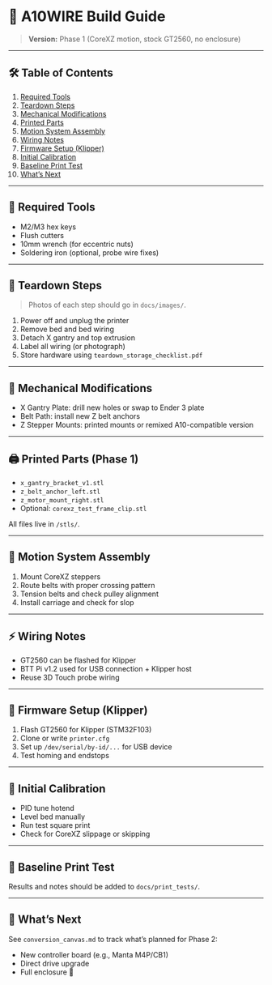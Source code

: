 # 🧰 A10WIRE Build Guide

> **Version:** Phase 1 (CoreXZ motion, stock GT2560, no enclosure)

---

## 🛠️ Table of Contents

1. [Required Tools](#required-tools)
2. [Teardown Steps](#teardown-steps)
3. [Mechanical Modifications](#mechanical-modifications)
4. [Printed Parts](#printed-parts)
5. [Motion System Assembly](#motion-system-assembly)
6. [Wiring Notes](#wiring-notes)
7. [Firmware Setup (Klipper)](#firmware-setup-klipper)
8. [Initial Calibration](#initial-calibration)
9. [Baseline Print Test](#baseline-print-test)
10. [What’s Next](#whats-next)

---

## 🧰 Required Tools

- M2/M3 hex keys
- Flush cutters
- 10mm wrench (for eccentric nuts)
- Soldering iron (optional, probe wire fixes)

---

## 🔧 Teardown Steps

> Photos of each step should go in `docs/images/`.

1. Power off and unplug the printer
2. Remove bed and bed wiring
3. Detach X gantry and top extrusion
4. Label all wiring (or photograph)
5. Store hardware using `teardown_storage_checklist.pdf`

---

## 🦾 Mechanical Modifications

- X Gantry Plate: drill new holes or swap to Ender 3 plate
- Belt Path: install new Z belt anchors
- Z Stepper Mounts: printed mounts or remixed A10-compatible version

---

## 🖨 Printed Parts (Phase 1)

- `x_gantry_bracket_v1.stl`
- `z_belt_anchor_left.stl`
- `z_motor_mount_right.stl`
- Optional: `corexz_test_frame_clip.stl`

All files live in `/stls/`.

---

## 🧵 Motion System Assembly

1. Mount CoreXZ steppers
2. Route belts with proper crossing pattern
3. Tension belts and check pulley alignment
4. Install carriage and check for slop

---

## ⚡ Wiring Notes

- GT2560 can be flashed for Klipper
- BTT Pi v1.2 used for USB connection + Klipper host
- Reuse 3D Touch probe wiring

---

## 🧠 Firmware Setup (Klipper)

1. Flash GT2560 for Klipper (STM32F103)
2. Clone or write `printer.cfg`
3. Set up `/dev/serial/by-id/...` for USB device
4. Test homing and endstops

---

## 📏 Initial Calibration

- PID tune hotend
- Level bed manually
- Run test square print
- Check for CoreXZ slippage or skipping

---

## 🧪 Baseline Print Test

Results and notes should be added to `docs/print_tests/`.

---

## 🚀 What’s Next

See `conversion_canvas.md` to track what’s planned for Phase 2:
- New controller board (e.g., Manta M4P/CB1)
- Direct drive upgrade
- Full enclosure

